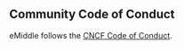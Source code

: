 ## Community Code of Conduct

eMiddle follows the [CNCF Code of Conduct](https://github.com/cncf/foundation/blob/master/code-of-conduct.md).
